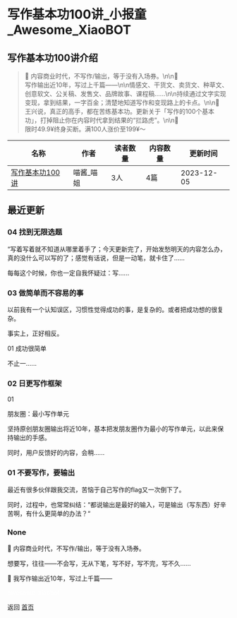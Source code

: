 # 写作基本功100讲_小报童_Awesome_XiaoBOT

## 写作基本功100讲介绍
> 🛫️ 内容商业时代，不写作/输出，等于没有入场券。\n\n🧰  
写作输出近10年，写过上千篇——\n\n情感文、干货文、卖货文、种草文、创意软文、公关稿、发售文、品牌故事、课程稿……\n\n持续通过文字实现变现，拿到结果，一字百金；清楚地知道写作和变现路上的卡点。\n\n📍  
王兴说，真正的高手，都在苦练基本功。更新关于「写作的100个基本功」，打掉阻止你在内容时代拿到结果的“拦路虎”。\n\n📢  
限时49.9¥终身买断。满100人涨价至199¥～  
  


|名称|作者|读者数量|内容数量|更新时间|
|---|---|---|---|---|
|[写作基本功100讲](https://xiaobot.net/p/Guojp2022?refer=0b133df9-27dc-423b-8101-639049001c13)|喵酱_喵姐|3人|4篇|2023-12-05|

## 最近更新
### 04 找到无限选题

“写着写着就不知道从哪里着手了；今天更新完了，开始发愁明天的内容怎么办，真的没什么可以写的了；感觉有话说，但是一动笔，就卡住了……

每每这个时候，你也一定自我怀疑过：写......

### 03 做简单而不容易的事

以前我有一个认知误区，习惯性觉得成功的事，是复杂的。或者把成功想的很复杂。

事实上，正好相反。

01 成功很简单

不止一......

### 02 日更写作框架

01

朋友圈：最小写作单元

坚持原创朋友圈输出将近10年，基本把发朋友圈作为最小的写作单元，以此来保持输出的手感。

同时，用户反馈好的内容，会稍......

### 01 不要写作，要输出

最近有很多伙伴跟我交流，苦恼于自己写作的flag又一次倒下了。

同时，过程中，也常常纠结：“都说输出是最好的输入，可是输出（写东西）好辛苦啊，有什么更简单的办法？“

### None

🛫️ 内容商业时代，不写作/输出，等于没有入场券。

想要写，往往——不会写，无从下笔，写不好，写不完，写不久……

🧰 我写作输出近10年，写过上千篇——


<a href="https://github.com/Reno9527/awesome-xiaobot" style="color: white; text-decoration: none;">awesome-xiaobot</a>

返回 [首页](../README.md)
